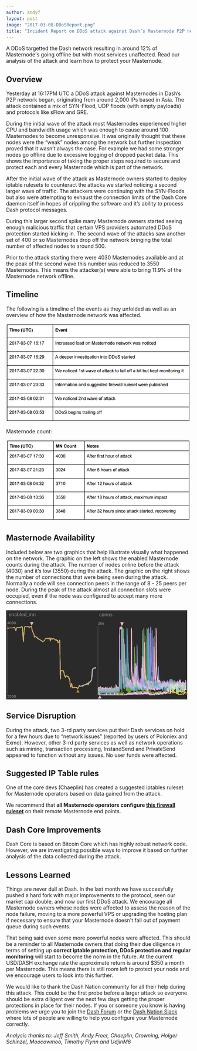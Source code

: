 ```yaml
---
author: andyf
layout: post
image: "2017-03-08-DDoSReport.png"
title: "Incident Report on DDoS attack against Dash’s Masternode P2P network"
---
```

A DDoS targetted the Dash network resulting in around 12% of Masternode's going offline but with most services unaffected. Read our analysis of the attack and learn how to protect your Masternode.

## Overview

Yesterday at 16:17PM UTC a DDoS attack against Masternodes in Dash’s P2P network began, originating from around 2,000 IPs based in Asia. The attack contained a mix of SYN-Flood, UDP floods (with empty payloads) and protocols like sFlow and GRE. 

During the initial wave of the attack most Masternodes experienced higher CPU and bandwidth usage which was enough to cause around 100 Masternodes to become unresponsive. It was originally thought that these nodes were the “weak” nodes among the network but further inspection proved that it wasn’t always the case. For example we had some stronger nodes go offline due to excessive logging of dropped packet data. This shows the importance of taking the proper steps required to secure and protect each and every Masternode which is part of the network.

After the initial wave of the attack as Masternode owners started to deploy iptable rulesets to counteract the attacks we started noticing a second larger wave of traffic. The attackers were continuing with the SYN-Floods but also were attempting to exhaust the connection limits of the Dash Core daemon itself in hopes of crippling the software and it’s ability to process Dash protocol messages. 

During this larger second spike many Masternode owners started seeing enough malicious traffic that certain VPS providers automated DDoS protection started kicking in. The second wave of the attacks saw another set of 400 or so Masternodes drop off the network bringing the total number of affected nodes to around 500. 

Prior to the attack starting there were 4030 Masternodes available and at the peak of the second wave this number was reduced to 3550 Masternodes. This means the attacker(s) were able to bring 11.9% of the Masternode network offline.

## Timeline

The following is a timeline of the events as they unfolded as well as an overview of how the Masternode network was affected.

![Incident Timeline](/assets/img/blog/incident-2.png)
           
Masternode count:

![Masternode Reduction](/assets/img/blog/incident-3.png)

## Masternode Availability

Included below are two graphics that help illustrate visually what happened on the network. The graphic on the left shows the enabled Masternode counts during the attack. The number of nodes online before the attack (4030) and it’s low (3550) during the attack. The graphic on the right shows the number of connections that were being seen during the attack. Normally a node will see connection peers in the range of 8 - 25 peers per node. During the peak of the attack almost all connection slots were occupied, even if the node was configured to accept many more connections.

![DDoS Data](/assets/img/blog/incident-charts.png)

## Service Disruption

During the attack, two 3-rd party services put their Dash services on hold for a few hours due to “network issues” (reported by users of Poloniex and Exmo). However, other 3-rd party services as well as network operations such as mining, transaction processing, InstandSend and PrivateSend appeared to function without any issues. No user funds were affected.

## Suggested IP Table rules

One of the core devs (Chaeplin) has created a suggested iptables ruleset for Masternode operators based on data gained from the attack. 
 
We recommend that **all Masternode operators configure [this firewall ruleset](https://gist.github.com/chaeplin/5dabcef736f599f3bc64bdce7b62b817)** on their remote Masternode end points.

## Dash Core Improvements

Dash Core is based on Bitcoin Core which has highly robust network code. However, we are investigating possible ways to improve it based on further analysis of the data collected during the attack.

## Lessons Learned

Things are never dull at Dash. In the last month we have successfully pushed a hard fork with major improvements to the protocol, seen our market cap double, and now our first DDoS attack. We encourage all Masternode owners whose nodes were affected to assess the reason of the node failure, moving to a more powerful VPS or upgrading the hosting plan if necessary to ensure that your Masternode doesn't fall out of payment queue during such events. 

That being said even some more powerful nodes were affected. This should be a reminder to all Masternode owners that doing their due diligence in terms of setting up **correct iptable protection, DDoS protection and regular monitoring** will start to become the norm in the future. At the current USD/DASH exchange rate the approximate return is around $350 a month per Masternode. This means there is still room left to protect your node and we encourage users to look into this further.

We would like to thank the Dash Nation community for all their help during this attack. This could be the first probe before a larger attack so everyone should be extra diligent over the next few days getting the proper protections in place for their nodes. If you or someone you know is having problems we urge you to join the [Dash Forum](https://www.dash.org/forum/) or the [Dash Nation Slack](https://dash-nation-invite.herokuapp.com/) where lots of people are willing to help you configure your Masternode correctly.

*Analysis thanks to: Jeff Smith, Andy Freer, Chaeplin, Crowning, Holger Schinzel, Moocowmoo, Timothy Flynn and UdjinM6*
